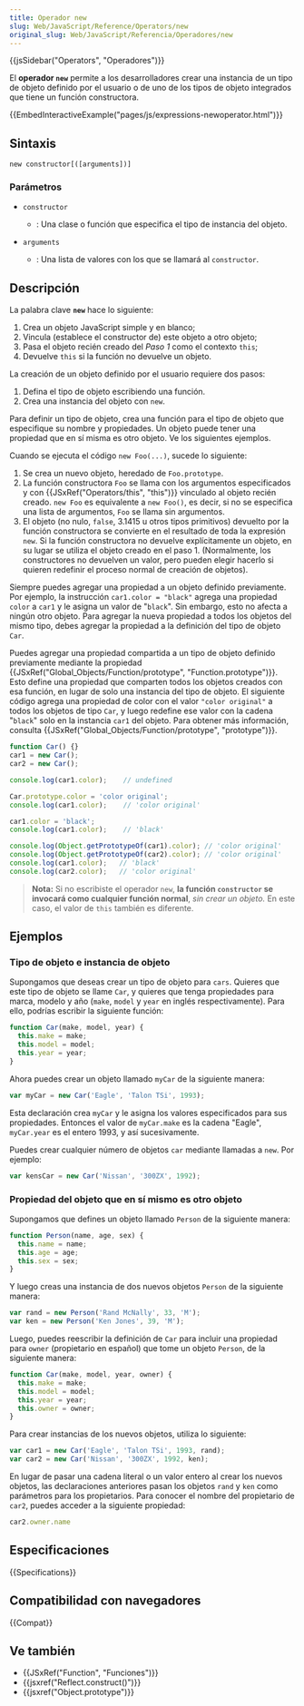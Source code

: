 ```yaml
---
title: Operador new
slug: Web/JavaScript/Reference/Operators/new
original_slug: Web/JavaScript/Referencia/Operadores/new
---
```


{{jsSidebar("Operators", "Operadores")}}

El **operador `new`** permite a los desarrolladores crear una instancia de un tipo de objeto definido por el usuario o de uno de los tipos de objeto integrados que tiene un función constructora.

{{EmbedInteractiveExample("pages/js/expressions-newoperator.html")}}

## Sintaxis

```
new constructor[([arguments])]
```

### Parámetros

- `constructor`
  - : Una clase o función que especifica el tipo de instancia del objeto.

- `arguments`
  - : Una lista de valores con los que se llamará al `constructor`.

## Descripción

La palabra clave **`new`** hace lo siguiente:

1. Crea un objeto JavaScript simple y en blanco;
2. Vincula (establece el constructor de) este objeto a otro objeto;
3. Pasa el objeto recién creado del _Paso 1_ como el contexto `this`;
4. Devuelve `this` si la función no devuelve un objeto.

La creación de un objeto definido por el usuario requiere dos pasos:

1. Defina el tipo de objeto escribiendo una función.
2. Crea una instancia del objeto con `new`.

Para definir un tipo de objeto, crea una función para el tipo de objeto que especifique su nombre y propiedades. Un objeto puede tener una propiedad que en sí misma es otro objeto. Ve los siguientes ejemplos.

Cuando se ejecuta el código `new Foo(...)`, sucede lo siguiente:

1. Se crea un nuevo objeto, heredado de `Foo.prototype`.
2. La función constructora `Foo` se llama con los argumentos especificados y con {{JSxRef("Operators/this", "this")}} vinculado al objeto recién creado. `new Foo` es equivalente a `new Foo()`, es decir, si no se especifica una lista de argumentos, `Foo` se llama sin argumentos.
3. El objeto (no nulo, `false`, 3.1415 u otros tipos primitivos) devuelto por la función constructora se convierte en el resultado de toda la expresión `new`. Si la función constructora no devuelve explícitamente un objeto, en su lugar se utiliza el objeto creado en el paso 1. (Normalmente, los constructores no devuelven un valor, pero pueden elegir hacerlo si quieren redefinir el proceso normal de creación de objetos).

Siempre puedes agregar una propiedad a un objeto definido previamente. Por ejemplo, la instrucción `car1.color = "black"` agrega una propiedad `color` a `car1` y le asigna un valor de "`black`". Sin embargo, esto no afecta a ningún otro objeto. Para agregar la nueva propiedad a todos los objetos del mismo tipo, debes agregar la propiedad a la definición del tipo de objeto `Car`.

Puedes agregar una propiedad compartida a un tipo de objeto definido previamente mediante la propiedad {{JSxRef("Global_Objects/Function/prototype", "Function.prototype")}}. Esto define una propiedad que comparten todos los objetos creados con esa función, en lugar de solo una instancia del tipo de objeto. El siguiente código agrega una propiedad de color con el valor `"color original"` a todos los objetos de tipo `Car`, y luego redefine ese valor con la cadena "`black`" solo en la instancia `car1` del objeto. Para obtener más información, consulta {{JSxRef("Global_Objects/Function/prototype", "prototype")}}.

```js
function Car() {}
car1 = new Car();
car2 = new Car();

console.log(car1.color);    // undefined

Car.prototype.color = 'color original';
console.log(car1.color);    // 'color original'

car1.color = 'black';
console.log(car1.color);    // 'black'

console.log(Object.getPrototypeOf(car1).color); // 'color original'
console.log(Object.getPrototypeOf(car2).color); // 'color original'
console.log(car1.color);   // 'black'
console.log(car2.color);   // 'color original'
```

> **Nota:** Si no escribiste el operador `new`, **la función `constructor` se invocará como cualquier función normal**, _sin crear un objeto._ En este caso, el valor de `this` también es diferente.

## Ejemplos

### Tipo de objeto e instancia de objeto

Supongamos que deseas crear un tipo de objeto para `cars`. Quieres que este tipo de objeto se llame `Car`, y quieres que tenga propiedades para marca, modelo y año (`make`, `model` y `year` en inglés respectivamente). Para ello, podrías escribir la siguiente función:

```js
function Car(make, model, year) {
  this.make = make;
  this.model = model;
  this.year = year;
}
```

Ahora puedes crear un objeto llamado `myCar` de la siguiente manera:

```js
var myCar = new Car('Eagle', 'Talon TSi', 1993);
```

Esta declaración crea `myCar` y le asigna los valores especificados para sus propiedades. Entonces el valor de `myCar.make` es la cadena "Eagle", `myCar.year` es el entero 1993, y así sucesivamente.

Puedes crear cualquier número de objetos `car` mediante llamadas a `new`. Por ejemplo:

```js
var kensCar = new Car('Nissan', '300ZX', 1992);
```

### Propiedad del objeto que en sí mismo es otro objeto

Supongamos que defines un objeto llamado `Person` de la siguiente manera:

```js
function Person(name, age, sex) {
  this.name = name;
  this.age = age;
  this.sex = sex;
}
```

Y luego creas una instancia de dos nuevos objetos `Person` de la siguiente manera:

```js
var rand = new Person('Rand McNally', 33, 'M');
var ken = new Person('Ken Jones', 39, 'M');
```

Luego, puedes reescribir la definición de `Car` para incluir una propiedad para `owner` (propietario en español) que tome un objeto `Person`, de la siguiente manera:

```js
function Car(make, model, year, owner) {
  this.make = make;
  this.model = model;
  this.year = year;
  this.owner = owner;
}
```

Para crear instancias de los nuevos objetos, utiliza lo siguiente:

```js
var car1 = new Car('Eagle', 'Talon TSi', 1993, rand);
var car2 = new Car('Nissan', '300ZX', 1992, ken);
```

En lugar de pasar una cadena literal o un valor entero al crear los nuevos objetos, las declaraciones anteriores pasan los objetos `rand` y `ken` como parámetros para los propietarios. Para conocer el nombre del propietario de `car2`, puedes acceder a la siguiente propiedad:

```js
car2.owner.name
```

## Especificaciones

{{Specifications}}

## Compatibilidad con navegadores

{{Compat}}

## Ve también

- {{JSxRef("Function", "Funciones")}}
- {{jsxref("Reflect.construct()")}}
- {{jsxref("Object.prototype")}}
